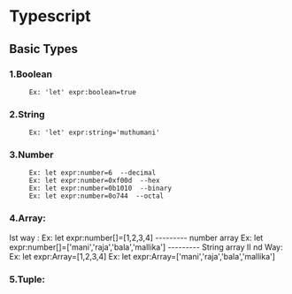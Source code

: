 # Typescript
## Basic Types
### 1.Boolean
         Ex: 'let' expr:boolean=true
### 2.String
         Ex: 'let' expr:string='muthumani'
### 3.Number
         Ex: let expr:number=6  --decimal
         Ex: let expr:number=0xf00d  --hex
         Ex: let expr:number=0b1010  --binary
         Ex: let expr:number=0o744  --octal
         
### 4.Array:
  Ist way  :
        Ex: let expr:number[]=[1,2,3,4]      --------- number array
        Ex: let expr:number[]=['mani','raja','bala','mallika']      --------- String array
  II nd Way:
        Ex: let expr:Array<number>=[1,2,3,4]
        Ex: let expr:Array<string>=['mani','raja','bala','mallika']
         
### 5.Tuple:
      
